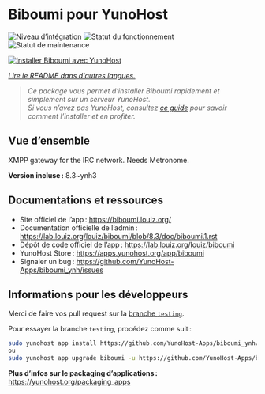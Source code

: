 <!--
Nota bene : ce README est automatiquement généré par <https://github.com/YunoHost/apps/tree/master/tools/readme_generator>
Il NE doit PAS être modifié à la main.
-->

# Biboumi pour YunoHost

[![Niveau d’intégration](https://dash.yunohost.org/integration/biboumi.svg)](https://ci-apps.yunohost.org/ci/apps/biboumi/) ![Statut du fonctionnement](https://ci-apps.yunohost.org/ci/badges/biboumi.status.svg) ![Statut de maintenance](https://ci-apps.yunohost.org/ci/badges/biboumi.maintain.svg)

[![Installer Biboumi avec YunoHost](https://install-app.yunohost.org/install-with-yunohost.svg)](https://install-app.yunohost.org/?app=biboumi)

*[Lire le README dans d'autres langues.](./ALL_README.md)*

> *Ce package vous permet d’installer Biboumi rapidement et simplement sur un serveur YunoHost.*  
> *Si vous n’avez pas YunoHost, consultez [ce guide](https://yunohost.org/install) pour savoir comment l’installer et en profiter.*

## Vue d’ensemble

XMPP gateway for the IRC network. Needs Metronome.


**Version incluse :** 8.3~ynh3
## Documentations et ressources

- Site officiel de l’app : <https://biboumi.louiz.org/>
- Documentation officielle de l’admin : <https://lab.louiz.org/louiz/biboumi/blob/8.3/doc/biboumi.1.rst>
- Dépôt de code officiel de l’app : <https://lab.louiz.org/louiz/biboumi>
- YunoHost Store : <https://apps.yunohost.org/app/biboumi>
- Signaler un bug : <https://github.com/YunoHost-Apps/biboumi_ynh/issues>

## Informations pour les développeurs

Merci de faire vos pull request sur la [branche `testing`](https://github.com/YunoHost-Apps/biboumi_ynh/tree/testing).

Pour essayer la branche `testing`, procédez comme suit :

```bash
sudo yunohost app install https://github.com/YunoHost-Apps/biboumi_ynh/tree/testing --debug
ou
sudo yunohost app upgrade biboumi -u https://github.com/YunoHost-Apps/biboumi_ynh/tree/testing --debug
```

**Plus d’infos sur le packaging d’applications :** <https://yunohost.org/packaging_apps>
